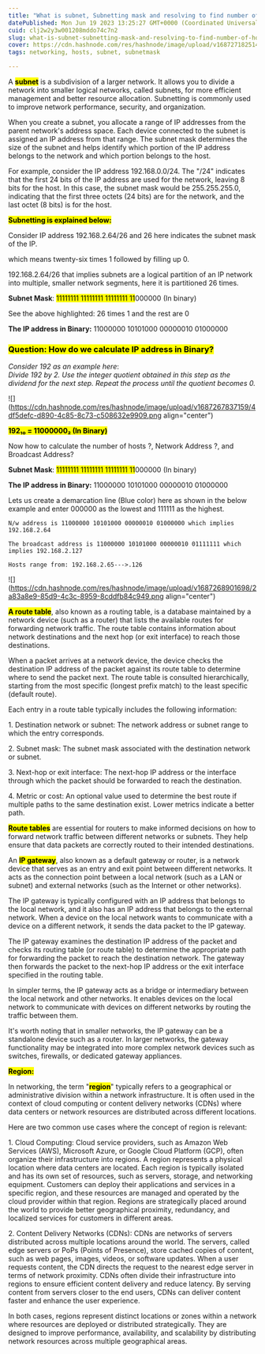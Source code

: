 ```yaml
---
title: "What is subnet, Subnetting mask and resolving to find number of Hosts, N/w address & Broadcast address. Route table,IP gateway and Region explanation:"
datePublished: Mon Jun 19 2023 13:25:27 GMT+0000 (Coordinated Universal Time)
cuid: clj2w2y3w001208mddo74c7n2
slug: what-is-subnet-subnetting-mask-and-resolving-to-find-number-of-hosts-nw-address-broadcast-address-route-tableip-gateway-and-region-explanation
cover: https://cdn.hashnode.com/res/hashnode/image/upload/v1687271825140/32194627-d6e7-4718-b881-6886ecf52e76.jpeg
tags: networking, hosts, subnet, subnetmask

---
```


A **<mark>subnet</mark>** is a subdivision of a larger network. It allows you to divide a network into smaller logical networks, called subnets, for more efficient management and better resource allocation. Subnetting is commonly used to improve network performance, security, and organization.

When you create a subnet, you allocate a range of IP addresses from the parent network's address space. Each device connected to the subnet is assigned an IP address from that range. The subnet mask determines the size of the subnet and helps identify which portion of the IP address belongs to the network and which portion belongs to the host.

For example, consider the IP address 192.168.0.0/24. The "/24" indicates that the first 24 bits of the IP address are used for the network, leaving 8 bits for the host. In this case, the subnet mask would be 255.255.255.0, indicating that the first three octets (24 bits) are for the network, and the last octet (8 bits) is for the host.

**<mark>Subnetting is explained below:</mark>**

Consider IP address 192.168.2.64/26 and 26 here indicates the subnet mask of the IP.

which means twenty-six times 1 followed by filling up 0.

192.168.2.64/26 that implies subnets are a logical partition of an IP network into multiple, smaller network segments, here it is partitioned 26 times.

**Subnet Mask**: <mark>11111111 11111111 11111111 11</mark>000000 (In binary)

See the above highlighted: 26 times 1 and the rest are 0

**The IP address in Binary:** 11000000 10101000 00000010 01000000

### **<mark>Question: How do we calculate IP address in Binary?</mark>**

*Consider 192 as an example here*:  
*Divide 192 by 2. Use the integer quotient obtained in this step as the dividend for the next step. Repeat the process until the quotient becomes 0.*

![](https://cdn.hashnode.com/res/hashnode/image/upload/v1687267837159/4df5defc-d890-4c85-8c73-c508632e9909.png align="center")

**<mark>192₁₀ = 11000000₂ (In Binary)</mark>**

Now how to calculate the number of hosts ?, Network Address ?, and Broadcast Address?

**Subnet Mask**: <mark>11111111 11111111 11111111 11</mark>000000 (In binary)

**The IP address in Binary:** 11000000 10101000 00000010 01000000

Lets us create a demarcation line (Blue color) here as shown in the below example and enter 000000 as the lowest and 111111 as the highest.

`N/w address is 11000000 10101000 00000010 01000000 which implies 192.168.2.64`

`The broadcast address is 11000000 10101000 00000010 01111111 which implies 192.168.2.127`

`Hosts range from: 192.168.2.65--->.126`

![](https://cdn.hashnode.com/res/hashnode/image/upload/v1687268901698/2a83a8e9-85d9-4c3c-8959-8cddfb84c949.png align="center")

**<mark>A route table</mark>**, also known as a routing table, is a database maintained by a network device (such as a router) that lists the available routes for forwarding network traffic. The route table contains information about network destinations and the next hop (or exit interface) to reach those destinations.

When a packet arrives at a network device, the device checks the destination IP address of the packet against its route table to determine where to send the packet next. The route table is consulted hierarchically, starting from the most specific (longest prefix match) to the least specific (default route).

Each entry in a route table typically includes the following information:

1\. Destination network or subnet: The network address or subnet range to which the entry corresponds.

2\. Subnet mask: The subnet mask associated with the destination network or subnet.

3\. Next-hop or exit interface: The next-hop IP address or the interface through which the packet should be forwarded to reach the destination.

4\. Metric or cost: An optional value used to determine the best route if multiple paths to the same destination exist. Lower metrics indicate a better path.

**<mark>Route tables</mark>** are essential for routers to make informed decisions on how to forward network traffic between different networks or subnets. They help ensure that data packets are correctly routed to their intended destinations.

An **<mark>IP gateway</mark>**, also known as a default gateway or router, is a network device that serves as an entry and exit point between different networks. It acts as the connection point between a local network (such as a LAN or subnet) and external networks (such as the Internet or other networks).

The IP gateway is typically configured with an IP address that belongs to the local network, and it also has an IP address that belongs to the external network. When a device on the local network wants to communicate with a device on a different network, it sends the data packet to the IP gateway.

The IP gateway examines the destination IP address of the packet and checks its routing table (or route table) to determine the appropriate path for forwarding the packet to reach the destination network. The gateway then forwards the packet to the next-hop IP address or the exit interface specified in the routing table.

In simpler terms, the IP gateway acts as a bridge or intermediary between the local network and other networks. It enables devices on the local network to communicate with devices on different networks by routing the traffic between them.

It's worth noting that in smaller networks, the IP gateway can be a standalone device such as a router. In larger networks, the gateway functionality may be integrated into more complex network devices such as switches, firewalls, or dedicated gateway appliances.

**<mark>Region:</mark>**

In networking, the term "**<mark>region</mark>**" typically refers to a geographical or administrative division within a network infrastructure. It is often used in the context of cloud computing or content delivery networks (CDNs) where data centers or network resources are distributed across different locations.

Here are two common use cases where the concept of region is relevant:

1\. Cloud Computing: Cloud service providers, such as Amazon Web Services (AWS), Microsoft Azure, or Google Cloud Platform (GCP), often organize their infrastructure into regions. A region represents a physical location where data centers are located. Each region is typically isolated and has its own set of resources, such as servers, storage, and networking equipment. Customers can deploy their applications and services in a specific region, and these resources are managed and operated by the cloud provider within that region. Regions are strategically placed around the world to provide better geographical proximity, redundancy, and localized services for customers in different areas.

2\. Content Delivery Networks (CDNs): CDNs are networks of servers distributed across multiple locations around the world. The servers, called edge servers or PoPs (Points of Presence), store cached copies of content, such as web pages, images, videos, or software updates. When a user requests content, the CDN directs the request to the nearest edge server in terms of network proximity. CDNs often divide their infrastructure into regions to ensure efficient content delivery and reduce latency. By serving content from servers closer to the end users, CDNs can deliver content faster and enhance the user experience.

In both cases, regions represent distinct locations or zones within a network where resources are deployed or distributed strategically. They are designed to improve performance, availability, and scalability by distributing network resources across multiple geographical areas.